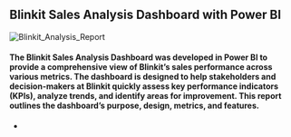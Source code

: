## Blinkit Sales Analysis Dashboard with Power BI
![Blinkit_Analysis_Report](https://github.com/user-attachments/assets/ef586fa9-9a03-49d7-87a8-6540bd54066d)

#### The Blinkit Sales Analysis Dashboard was developed in Power BI to provide a comprehensive view of Blinkit’s sales performance across various metrics. The dashboard is designed to help stakeholders and decision-makers at Blinkit quickly assess key performance indicators (KPIs), analyze trends, and identify areas for improvement. This report outlines the dashboard’s purpose, design, metrics, and features.
*




